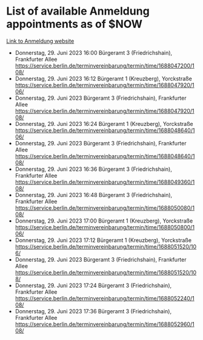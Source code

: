 # List of available Anmeldung appointments as of $NOW
[Link to Anmeldung website](https://service.berlin.de/terminvereinbarung/termin/tag.php?termin=1&anliegen[]=120686&dienstleisterlist=122210,122217,327316,122219,327312,122227,327314,122231,327346,122243,327348,122254,122252,329742,122260,329745,122262,329748,122271,327278,122273,327274,122277,327276,330436,122280,327294,122282,327290,122284,327292,122291,327270,122285,327266,122286,327264,122296,327268,150230,329760,122297,327286,122294,327284,122312,329763,122314,329775,122304,327330,122311,327334,122309,327332,317869,122281,327352,122279,329772,122283,122276,327324,122274,327326,122267,329766,122246,327318,122251,327320,122257,327322,122208,327298,122226,327300&herkunft=http%3A%2F%2Fservice.berlin.de%2Fdienstleistung%2F120686%2F)
- Donnerstag, 29. Juni 2023 16:00 Bürgeramt 3 (Friedrichshain), Frankfurter Allee https://service.berlin.de/terminvereinbarung/termin/time/1688047200/108/
- Donnerstag, 29. Juni 2023 16:12 Bürgeramt 1 (Kreuzberg), Yorckstraße https://service.berlin.de/terminvereinbarung/termin/time/1688047920/106/
- Donnerstag, 29. Juni 2023  Bürgeramt 3 (Friedrichshain), Frankfurter Allee https://service.berlin.de/terminvereinbarung/termin/time/1688047920/108/
- Donnerstag, 29. Juni 2023 16:24 Bürgeramt 1 (Kreuzberg), Yorckstraße https://service.berlin.de/terminvereinbarung/termin/time/1688048640/106/
- Donnerstag, 29. Juni 2023  Bürgeramt 3 (Friedrichshain), Frankfurter Allee https://service.berlin.de/terminvereinbarung/termin/time/1688048640/108/
- Donnerstag, 29. Juni 2023 16:36 Bürgeramt 3 (Friedrichshain), Frankfurter Allee https://service.berlin.de/terminvereinbarung/termin/time/1688049360/108/
- Donnerstag, 29. Juni 2023 16:48 Bürgeramt 3 (Friedrichshain), Frankfurter Allee https://service.berlin.de/terminvereinbarung/termin/time/1688050080/108/
- Donnerstag, 29. Juni 2023 17:00 Bürgeramt 1 (Kreuzberg), Yorckstraße https://service.berlin.de/terminvereinbarung/termin/time/1688050800/106/
- Donnerstag, 29. Juni 2023 17:12 Bürgeramt 1 (Kreuzberg), Yorckstraße https://service.berlin.de/terminvereinbarung/termin/time/1688051520/106/
- Donnerstag, 29. Juni 2023  Bürgeramt 3 (Friedrichshain), Frankfurter Allee https://service.berlin.de/terminvereinbarung/termin/time/1688051520/108/
- Donnerstag, 29. Juni 2023 17:24 Bürgeramt 3 (Friedrichshain), Frankfurter Allee https://service.berlin.de/terminvereinbarung/termin/time/1688052240/108/
- Donnerstag, 29. Juni 2023 17:36 Bürgeramt 3 (Friedrichshain), Frankfurter Allee https://service.berlin.de/terminvereinbarung/termin/time/1688052960/108/
